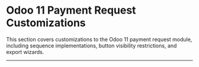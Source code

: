 # Odoo 11 Payment Request Customizations

This section covers customizations to the Odoo 11 payment request module, including sequence implementations, button visibility restrictions, and export wizards.

---
